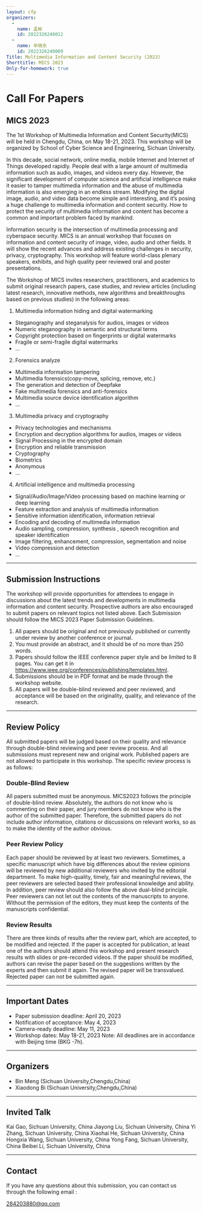 ```yaml
---
layout: cfp
organizers:
  -
    name: 孟彬
    id: 2022326240012
  -
    name: 毕晓东
    id: 2022326240009
Title: Multimedia Information and Content Security (2023)
Shorttitle: MICS 2023
Only-for-homework: true
---
```


# Call For Papers
## MICS 2023

The 1st Workshop of Multimedia Information and Content Security(MICS) will be held in Chengdu, China,
on May 18-21, 2023. This workshop will be organized by School of Cyber Science and Engineering,
Sichuan University.

In this decade, social network, online media, mobile Internet and Internet of Things developed rapidly.
People deal with a large amount of multimedia information such as audio, images, and videos every day.
However, the significant development of computer science and artificial intelligence make it easier to
tamper multimedia information and the abuse of multimedia information is also emerging in an endless stream.
Modifying the digital image, audio, and video data become simple and interesting, and it’s posing a huge
challenge to multimedia information and content security. How to protect the security of multimedia information
and content has become a common and important problem faced by mankind.

Information security is the intersection of multimedia processing and cyberspace security. MICS is an annual
workshop that focuses on information and content security of image, video, audio and other fields. It will
show the recent advances and address existing challenges in security, privacy, cryptography. This workshop
will feature world-class plenary speakers, exhibits, and high quality peer reviewed oral and poster presentations.

The Workshop of MICS invites researchers, practitioners, and academics to submit original research papers,
case studies, and review articles (including latest research, innovative methods, new algorithms and breakthroughs
based on previous studies) in the following areas:

1. Multimedia information hiding and digital watermarking
+ Steganography and steganalysis for audios, images or videos
+ Numeric steganography in semantic and structural terms
+ Copyright protection based on fingerprints or digital watermarks
+ Fragile or semi-fragile digital watermarks
+ ...

2. Forensics analyze
+ Multimedia information tampering
+ Multimedia forensics(copy-move, splicing, remove, etc.)
+ The generation and detection of Deepfake
+ Fake multimedia forensics and anti-forensics
+ Multimedia source device identification algorithm
+ ...
3. Multimedia privacy and cryptography
+ Privacy technologies and mechanisms
+ Encryption and decryption algorithms for audios, images or videos
+ Signal Processing in the encrypted domain
+ Encryption and reliable transmission
+ Cryptography
+ Biometrics
+ Anonymous
+ ...
4. Artificial intelligence and multimedia processing
+ Signal/Audio/Image/Video processing based on machine learning or deep learning
+ Feature extraction and analysis of multimedia information
+ Sensitive information identification, information retrieval
+ Encoding and decoding of multimedia information
+ Audio sampling, compression, synthesis , speech recognition and speaker identification
+ Image filtering, enhancement, compression, segmentation and noise
+ Video compression and detection
+ ...

---

## Submission Instructions

The workshop will provide opportunities for attendees to engage in discussions about the latest trends
and developments in multimedia information and content security. Prospective authors are also encouraged
to submit papers on relevant topics not listed above. Each Submission should follow the MICS 2023 Paper
Submission Guidelines.

1. All papers should be original and not previously published or currently under review by another conference or journal.
2. You must provide an abstract, and it should be of no more than 250 words.
3. Papers should follow the IEEE conference paper style and be limited to 8 pages. You can get it in https://www.ieee.org/conferences/publishing/templates.html.
4. Submissions should be in PDF format and be made through the workshop website.
5. All papers will be double-blind reviewed and peer reviewed, and acceptance will be based on the originality, quality, and relevance of the research.

---

## Review Policy

All submitted papers will be judged based on their quality and relevance through double-blind reviewing
and peer review process. And all submissions must represent new and original work. Published papers are
not allowed to participate in this workshop. The specific review process is as follows:

### Double-Blind Review
All papers submitted must be anonymous. MICS2023 follows the principle of double-blind review. Absolutely,
the authors do not know who is commenting on their paper, and jury members do not know who is the author
of the submitted paper. Therefore, the submitted papers do not include author information, citations or
discussions on relevant works, so as to make the identity of the author obvious.

### Peer Review Policy
Each paper should be reviewed by at least two reviewers. Sometimes, a specific manuscript which have big
differences about the review opinions will be reviewed by new additional reviewers who invited by the editorial
department. To make high-quality, timely, fair and meaningful reviews, the peer reviewers are selected based
their professional knowledge and ability.
In addition, peer review should also follow the above dual-blind principle. Peer reviewers can not let out the
contents of the manuscripts to anyone. Without the permission of the editors, they must keep the contents of
the manuscripts confidential.

### Review Results
There are three kinds of results after the review part, which are accepted, to be modified and rejected.
If the paper is accepted for publication, at least one of the authors should attend this workshop and present
research results with slides or pre-recorded videos. If the paper should be modified, authors can revise the
paper based on the suggestions written by the experts and then submit it again. The revised paper will be
transvalued. Rejected paper can not be submitted again.

---

## Important Dates

- Paper submission deadline: April 20, 2023
- Notification of acceptance: May 4, 2023
- Camera-ready deadline: May 11, 2023
- Workshop dates: May 18-21, 2023
Note: All deadlines are in accordance with Beijing time (BKG -7h).

---

## Organizers

- Bin Meng (Sichuan University,Chengdu,China)
- Xiaodong Bi (Sichuan University,Chengdu,China)

---

## Invited Talk

Kai Gao, Sichuan University, China
Jiayong Liu, Sichuan University, China
Yi Zhang, Sichuan University, China
Xiaohai He, Sichuan University, China
Hongxia Wang, Sichuan University, China
Yong Fang, Sichuan University, China
Beibei Li, Sichuan University, China

---

## Contact

If you have any questions about this submission, you can contact us through the following email :

284203880@qq.com


